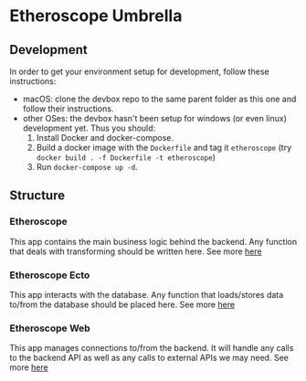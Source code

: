 # Etheroscope Umbrella

## Development

In order to get your environment setup for development, follow these instructions:
- macOS: clone the devbox repo to the same parent folder as this one and follow their instructions.
- other OSes: the devbox hasn't been setup for windows (or even linux) development yet. Thus you should:
  1. Install Docker and docker-compose.
  2. Build a docker image with the `Dockerfile` and tag it `etheroscope` (try `docker build . -f Dockerfile -t etheroscope`)
  3. Run `docker-compose up -d`.

## Structure

### Etheroscope

This app contains the main business logic behind the backend. Any function that deals with transforming should be written here. See more [here](apps/etheroscope/README.md)

### Etheroscope Ecto

This app interacts with the database. Any function that loads/stores data to/from the database should be placed here. See more [here](apps/etheroscope_db/README.md)

### Etheroscope Web

This app manages connections to/from the backend. It will handle any calls to the backend API as well as any calls to external APIs we may need. See more [here](apps/etheroscope_web/README.md)
